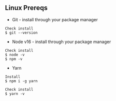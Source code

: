 ## Linux Prereqs

- Git - install through your package manager

```
Check install
$ git --version
```

- Node v16  - install through your package manager

```
Check install
$ node -v
$ npm -v
```

- Yarn
```
Install
$ npm i -g yarn

Check install
$ yarn -v
```
